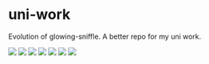 # uni-work
Evolution of glowing-sniffle. A better repo for my uni work.

<img src="https://media.giphy.com/media/Z2ma2SQKva689hiqV7/giphy.gif"/>
<img src="https://media.giphy.com/media/qB5ecUIj3e6nG9S9dP/giphy.gif"/>
<img src="https://media.giphy.com/media/YrU0MqWSs5T3jYiAmH/giphy.gif"/>
<img src="https://media.giphy.com/media/7zJZgRRVrKfzo71lnR/giphy.gif"/>
<img src="https://media.giphy.com/media/J8U6jQs5JYXnO/giphy.gif"/>
<img src="https://media.giphy.com/media/H88NapcX4b2oyvVJpu/giphy.gif"/>
<img src="https://media.giphy.com/media/26gsjCZpPolPr3sBy/giphy.gif"/>
